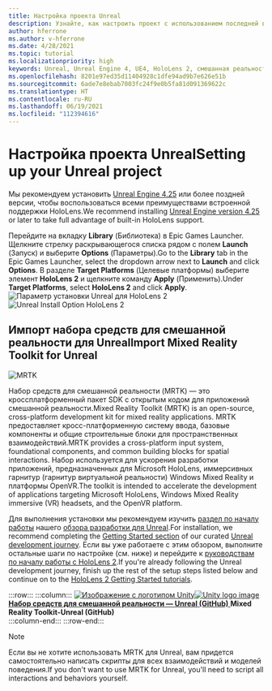```yaml
---
title: Настройка проекта Unreal
description: Узнайте, как настроить проект с использованием последней версии Unreal Engine и средства Mixed Reality Feature Tool.
author: hferrone
ms.author: v-hferrone
ms.date: 4/28/2021
ms.topic: tutorial
ms.localizationpriority: high
keywords: Unreal, Unreal Engine 4, UE4, HoloLens 2, смешанная реальность, разработка, функции, новый проект, эмулятор, документация, руководства, голограммы, разработка игр, гарнитура смешанной реальности, гарнитура Windows Mixed Reality, гарнитура виртуальной реальности
ms.openlocfilehash: 8201e97ed35d11404928c1dfe94ad9b7e626e51b
ms.sourcegitcommit: 6ade7e8ebab7003fc24f9e0b5fa81d091369622c
ms.translationtype: HT
ms.contentlocale: ru-RU
ms.lasthandoff: 06/19/2021
ms.locfileid: "112394616"
---
```

# <a name="setting-up-your-unreal-project"></a><span data-ttu-id="ec95c-104">Настройка проекта Unreal</span><span class="sxs-lookup"><span data-stu-id="ec95c-104">Setting up your Unreal project</span></span>

<span data-ttu-id="ec95c-105">Мы рекомендуем установить [Unreal Engine 4.25](https://docs.unrealengine.com//GettingStarted/Installation/index.html) или более поздней версии, чтобы воспользоваться всеми преимуществами встроенной поддержки HoloLens.</span><span class="sxs-lookup"><span data-stu-id="ec95c-105">We recommend installing [Unreal Engine version 4.25](https://docs.unrealengine.com//GettingStarted/Installation/index.html) or later to take full advantage of built-in HoloLens support.</span></span>

<span data-ttu-id="ec95c-106">Перейдите на вкладку **Library** (Библиотека) в Epic Games Launcher. Щелкните стрелку раскрывающегося списка рядом с полем **Launch** (Запуск) и выберите **Options** (Параметры).</span><span class="sxs-lookup"><span data-stu-id="ec95c-106">Go to the **Library** tab in the Epic Games Launcher, select the dropdown arrow next to **Launch** and click **Options**.</span></span> <span data-ttu-id="ec95c-107">В разделе **Target Platforms** (Целевые платформы) выберите элемент **HoloLens 2** и щелкните команду **Apply** (Применить).</span><span class="sxs-lookup"><span data-stu-id="ec95c-107">Under **Target Platforms**, select **HoloLens 2** and click **Apply**.</span></span>
<span data-ttu-id="ec95c-108">![Параметр установки Unreal для HoloLens 2](../images/Unreal_Install_Option_HoloLens2.png)</span><span class="sxs-lookup"><span data-stu-id="ec95c-108">![Unreal Install Option HoloLens 2](../images/Unreal_Install_Option_HoloLens2.png)</span></span>

## <a name="import-mixed-reality-toolkit-for-unreal"></a><span data-ttu-id="ec95c-109">Импорт набора средств для смешанной реальности для Unreal</span><span class="sxs-lookup"><span data-stu-id="ec95c-109">Import Mixed Reality Toolkit for Unreal</span></span>

![MRTK](../../design/images/MRTK_UX_Hero.png)

<span data-ttu-id="ec95c-111">Набор средств для смешанной реальности (MRTK) — это кроссплатформенный пакет SDK с открытым кодом для приложений смешанной реальности.</span><span class="sxs-lookup"><span data-stu-id="ec95c-111">Mixed Reality Toolkit (MRTK) is an open-source, cross-platform development kit for mixed reality applications.</span></span> <span data-ttu-id="ec95c-112">MRTK предоставляет кросс-платформенную систему ввода, базовые компоненты и общие строительные блоки для пространственных взаимодействий.</span><span class="sxs-lookup"><span data-stu-id="ec95c-112">MRTK provides a cross-platform input system, foundational components, and common building blocks for spatial interactions.</span></span> <span data-ttu-id="ec95c-113">Набор используется для ускорения разработки приложений, предназначенных для Microsoft HoloLens, иммерсивных гарнитур (гарнитур виртуальной реальности) Windows Mixed Reality и платформы OpenVR.</span><span class="sxs-lookup"><span data-stu-id="ec95c-113">The toolkit is intended to accelerate the development of applications targeting Microsoft HoloLens, Windows Mixed Reality immersive (VR) headsets, and the OpenVR platform.</span></span>

<span data-ttu-id="ec95c-114">Для выполнения установки мы рекомендуем изучить [раздел по началу работы](unreal-development-overview.md#1-getting-started) нашего [обзора разработки для Unreal](unreal-development-overview.md).</span><span class="sxs-lookup"><span data-stu-id="ec95c-114">For installation, we recommend completing the [Getting Started section](unreal-development-overview.md#1-getting-started) of our curated [Unreal development journey](unreal-development-overview.md).</span></span> <span data-ttu-id="ec95c-115">Если вы уже работаете с этим обзором, выполните остальные шаги по настройке (см. ниже) и перейдите к [руководствам по началу работы с HoloLens 2](tutorials/unreal-uxt-ch1.md).</span><span class="sxs-lookup"><span data-stu-id="ec95c-115">If you're already following the Unreal development journey, finish up the rest of the setup steps listed below and continue on to the [HoloLens 2 Getting Started tutorials](tutorials/unreal-uxt-ch1.md).</span></span>

:::row:::
    :::column:::
        <span data-ttu-id="ec95c-116"><a href="https://github.com/Microsoft/MixedRealityToolkit-Unreal" target="_blank">![Изображение с логотипом Unity](../images/MRTK-Unreal-Banner.png)</span><span class="sxs-lookup"><span data-stu-id="ec95c-116"><a href="https://github.com/Microsoft/MixedRealityToolkit-Unreal" target="_blank">![Unity logo image](../images/MRTK-Unreal-Banner.png)</span></span><br><span data-ttu-id="ec95c-117">**Набор средств для смешанной реальности — Unreal (GitHub)** </a></span><span class="sxs-lookup"><span data-stu-id="ec95c-117">**Mixed Reality Toolkit-Unreal (GitHub)**</a></span></span><br>
    :::column-end:::
:::row-end:::

> [!NOTE]
> <span data-ttu-id="ec95c-118">Если вы не хотите использовать MRTK для Unreal, вам придется самостоятельно написать скрипты для всех взаимодействий и моделей поведения.</span><span class="sxs-lookup"><span data-stu-id="ec95c-118">If you don't want to use MRTK for Unreal, you'll need to script all interactions and behaviors yourself.</span></span>